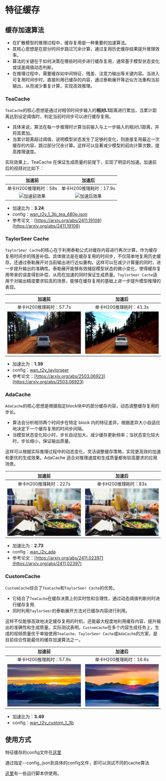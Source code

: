 # 特征缓存

## 缓存加速算法
- 在扩散模型的推理过程中，缓存复用是一种重要的加速算法。
- 其核心思想是在部分时间步跳过冗余计算，通过复用历史缓存结果提升推理效率。
- 算法的关键在于如何决策在哪些时间步进行缓存复用，通常基于模型状态变化或误差阈值动态判断。
- 在推理过程中，需要缓存如中间特征、残差、注意力输出等关键内容。当进入可复用时间步时，直接利用已缓存的内容，通过泰勒展开等近似方法重构当前输出，从而减少重复计算，实现高效推理。

### TeaCache
`TeaCache`的核心思想是通过对相邻时间步输入的**相对L1**距离进行累加，当累计距离达到设定阈值时，判定当前时间步可以进行缓存复用。
- 具体来说，算法在每一步推理时计算当前输入与上一步输入的相对L1距离，并将其累加。
- 当累计距离超过阈值，说明模型状态发生了足够的变化，则直接复用最近一次缓存的内容，跳过部分冗余计算。这样可以显著减少模型的前向计算次数，提高推理速度。

实际效果上，TeaCache 在保证生成质量的前提下，实现了明显的加速。加速前后的视频对比如下：  

| 加速前 | 加速后 |
|:------:|:------:|
| 单卡H200推理耗时：58s | 单卡H200推理耗时：17.9s |
| ![加速前效果](../../../../assets/gifs/1.gif) | ![加速后效果](../../../../assets/gifs/2.gif) |
- 加速比为：**3.24**
- config：[wan_t2v_1_3b_tea_480p.json](../../../../configs/caching/teacache/wan_t2v_1_3b_tea_480p.json)
- 参考论文：[https://arxiv.org/abs/2411.19108](https://arxiv.org/abs/2411.19108)

### TaylorSeer Cache
`TaylorSeer Cache`的核心在于利用泰勒公式对缓存内容进行再次计算，作为缓存复用时间步的残差补偿。具体做法是在缓存复用的时间步，不仅简单地复用历史缓存，还通过泰勒展开对当前输出进行近似重构。这样可以在减少计算量的同时，进一步提升输出的准确性。泰勒展开能够有效捕捉模型状态的微小变化，使得缓存复用带来的误差得到补偿，从而在加速的同时保证生成质量。`TaylorSeer Cache`适用于对输出精度要求较高的场景，能够在缓存复用的基础上进一步提升模型推理的表现。

| 加速前 | 加速后 |
|:------:|:------:|
| 单卡H200推理耗时：57.7s | 单卡H200推理耗时：41.3s |
| ![加速前效果](../../../../assets/gifs/3.gif) | ![加速后效果](../../../../assets/gifs/4.gif) |
- 加速比为：**1.39**
- config：[wan_t2v_taylorseer](../../../../configs/caching/taylorseer/wan_t2v_taylorseer.json)
- 参考论文：[https://arxiv.org/abs/2503.06923](https://arxiv.org/abs/2503.06923)

### AdaCache
`AdaCache`的核心思想是根据指定block块中的部分缓存内容，动态调整缓存复用的步长。
- 算法会分析相邻两个时间步在特定 block 内的特征差异，根据差异大小自适应地决定下一个缓存复用的时间步间隔。
- 当模型状态变化较小时，步长自动加大，减少缓存更新频率；当状态变化较大时，步长缩小，保证输出质量。

这样可以根据实际推理过程中的动态变化，灵活调整缓存策略，实现更高效的加速和更优的生成效果。AdaCache 适合对推理速度和生成质量都有较高要求的应用场景。

| 加速前 | 加速后 |
|:------:|:------:|
| 单卡H200推理耗时：227s | 单卡H200推理耗时：83s |
| ![加速前效果](../../../../assets/gifs/5.gif) | ![加速后效果](../../../../assets/gifs/6.gif) |
- 加速比为：**2.73**
- config：[wan_i2v_ada](../../../../configs/caching/adacache/wan_i2v_ada.json)
- 参考论文：[https://arxiv.org/abs/2411.02397](https://arxiv.org/abs/2411.02397)

### CustomCache
`CustomCache`综合了`TeaCache`和`TaylorSeer Cache`的优势。
- 它结合了`TeaCache`在缓存决策上的实时性和合理性，通过动态阈值判断何时进行缓存复用.
- 同时利用`TaylorSeer`的泰勒展开方法对已缓存内容进行利用。

这样不仅能够高效地决定缓存复用的时机，还能最大程度地利用缓存内容，提升输出的准确性和生成质量。实际测试表明，`CustomCache`在多个内容生成任务上，生成的视频质量优于单独使用`TeaCache、TaylorSeer Cache`或`AdaCache`的方案，是目前综合性能最优的缓存加速算法之一。

| 加速前 | 加速后 |
|:------:|:------:|
| 单卡H200推理耗时：57.9s | 单卡H200推理耗时：16.6s |
| ![加速前效果](../../../../assets/gifs/7.gif) | ![加速后效果](../../../../assets/gifs/8.gif) |
- 加速比为：**3.49**
- config：[wan_t2v_custom_1_3b](../../../../configs/caching/custom/wan_t2v_custom_1_3b.json)


## 使用方式

特征缓存的config文件在[这里](https://github.com/ModelTC/lightx2v/tree/main/configs/caching)

通过指定--config_json到具体的config文件，即可以测试不同的cache算法

[这里](https://github.com/ModelTC/lightx2v/tree/main/scripts/cache)有一些运行脚本供使用。
